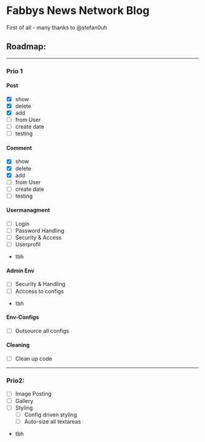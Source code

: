 # Fabbys News Network Blog

First of all - many thanks to @stefan0uh

## Roadmap:

----------

### Prio 1
#### Post
- [x] show
- [x] delete
- [x] add
- [ ] from User
- [ ] create date
- [ ] testing

#### Comment   
- [x] show
- [x] delete
- [x] add
- [ ] from User
- [ ] create date
- [ ] testing

#### Usermanagment
- [ ] Login
- [ ] Password Handling
- [ ] Security & Access
- [ ] Userprofil
- tbh

#### Admin Env
- [ ] Security & Handling
- [ ] Acccess to configs
- tbh

#### Env-Configs
- [ ] Outsource all configs

#### Cleaning
- [ ] Clean up code

----------

### Prio2:
- [ ] Image Posting
- [ ] Gallery
- [ ] Styling
    - [ ] Config driven styling
    - [ ] Auto-size all textareas
- tbh